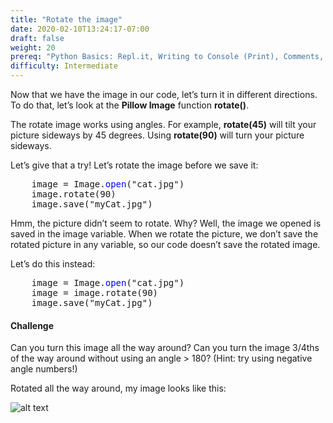 ```yaml
---
title: "Rotate the image"
date: 2020-02-10T13:24:17-07:00
draft: false
weight: 20
prereq: "Python Basics: Repl.it, Writing to Console (Print), Comments, Data Types - Strings, Numbers, Booleans, Variables, Reading from Console, Functions"
difficulty: Intermediate
--- 
```


Now that we have the image in our code, let’s turn it in different directions. To do that, let’s look at the <b>Pillow Image</b> function <b>rotate()</b>.

The rotate image works using angles. For example, <b>rotate(45)</b> will tilt your picture sideways by 45 degrees. Using <b>rotate(90)</b> will turn your picture sideways.

Let’s give that a try! Let’s rotate the image before we save it:

<pre>
    image = Image.<font color="blue">open</font>("cat.jpg")
    image.rotate(90)
    image.save("myCat.jpg")
</pre>

Hmm, the picture didn’t seem to rotate. Why? Well, the image we opened is saved in the image variable. When we rotate the picture, we don’t save the rotated picture in any variable, so our code doesn’t save the rotated image.

Let’s do this instead:

<pre>
    image = Image.<font color="blue">open</font>("cat.jpg")
    image = image.rotate(90)
    image.save("myCat.jpg")
</pre>

#### Challenge

Can you turn this image all the way around? Can you turn the image 3/4ths of the
way around without using an angle > 180? (Hint: try using negative angle numbers!)

Rotated all the way around, my image looks like this:

![alt text](../media/upside_down.png "cat upside down")


